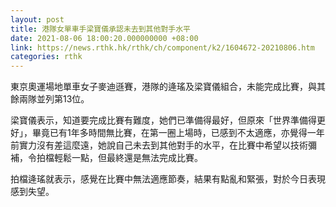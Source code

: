 ```yaml
---
layout: post
title: 港隊女單車手梁寶儀承認未去到其他對手水平
date: 2021-08-06 18:00:20.000000000 +08:00
link: https://news.rthk.hk/rthk/ch/component/k2/1604672-20210806.htm
categories: rthk
---
```


東京奧運場地單車女子麥迪遜賽，港隊的逄瑤及梁寶儀組合，未能完成比賽，與其餘兩隊並列第13位。

梁寶儀表示，知道要完成比賽有難度，她們已準備得最好，但原來「世界準備得更好」，畢竟已有1年多時間無比賽，在第一圈上場時，已感到不太適應，亦覺得一年前實力沒有差這麼遠，她說自己未去到其他對手的水平，在比賽中希望以技術彌補，令拍檔輕鬆一點，但最終還是無法完成比賽。

拍檔逄瑤就表示，感覺在比賽中無法適應節奏，結果有點亂和緊張，對於今日表現感到失望。
